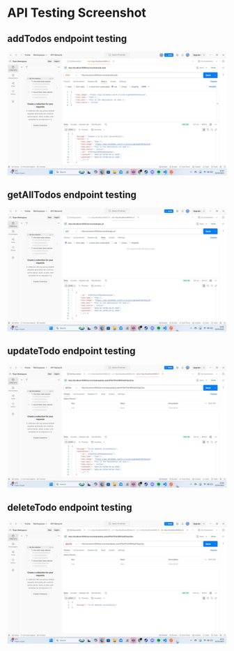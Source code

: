 # API Testing Screenshot

## addTodos endpoint testing 
![](Todo%20Endpoint%20Testing/createToDo.png)

## getAllTodos endpoint testing
![](Todo%20Endpoint%20Testing/getToDo.png)

## updateTodo endpoint testing
![](Todo%20Endpoint%20Testing/updateToDo.png)

## deleteTodo endpoint testing
![](Todo%20Endpoint%20Testing/deleteToDo.png)

